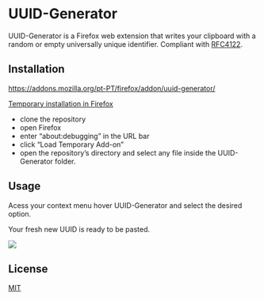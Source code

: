 # UUID-Generator

UUID-Generator is a Firefox web extension that writes your clipboard with a random or empty universally unique identifier.
Compliant with [RFC4122](https://www.ietf.org/rfc/rfc4122.txt).

## Installation

https://addons.mozilla.org/pt-PT/firefox/addon/uuid-generator/

[Temporary installation in Firefox](https://extensionworkshop.com/documentation/develop/temporary-installation-in-firefox/)
* clone the repository
* open Firefox
* enter “about:debugging” in the URL bar
* click “Load Temporary Add-on”
* open the repository’s directory and select any file inside the UUID-Generator folder.

## Usage

Acess your context menu hover UUID-Generator and select the desired option.

Your fresh new UUID is ready to be pasted.

![](https://i.imgur.com/qlmYrYOl.png)

## License
[MIT](https://choosealicense.com/licenses/mit/)
